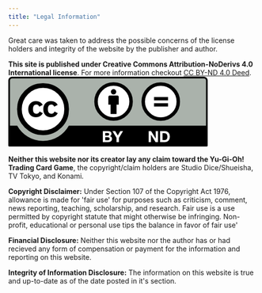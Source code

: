 ```yaml
---
title: "Legal Information"
---
```

Great care was taken to address the possible concerns of the license holders and integrity of the website by the publisher and author.

**This site is published under Creative Commons Attribution-NoDerivs 4.0 International license**. For more information checkout [CC BY-ND 4.0 Deed](https://creativecommons.org/licenses/by-nd/4.0/). ![CC BY-ND 4.0 Deed icon](/images/by-nd.png)

**Neither this website nor its creator lay any claim toward the Yu-Gi-Oh! Trading Card Game**, the copyright/claim holders are Studio Dice/Shueisha, TV Tokyo, and Konami.

**Copyright Disclaimer:** Under Section 107 of the Copyright Act 1976, allowance is made for 'fair use' for purposes such as criticism, comment, news reporting, teaching, scholarship, and research. Fair use is a use permitted by copyright statute that might otherwise be infringing. Non-profit, educational or personal use tips the balance in favor of fair use'

**Financial Disclosure:** Neither this website nor the author has or had recieved any form of compensation or payment for the information and reporting on this website.

**Integrity of Information Disclosure:** The information on this website is true and up-to-date as of the date posted in it's section.